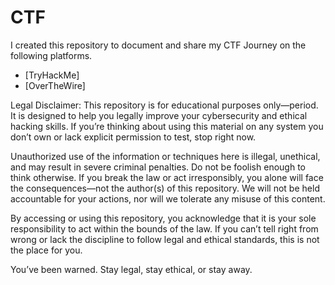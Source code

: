 # CTF
I created this repository to document and share my CTF Journey on the following platforms.

- [TryHackMe]
- [OverTheWire]

Legal Disclaimer:
This repository is for educational purposes only—period. It is designed to help you legally improve your cybersecurity and ethical hacking skills. If you’re thinking about using this material on any system you don’t own or lack explicit permission to test, stop right now.

Unauthorized use of the information or techniques here is illegal, unethical, and may result in severe criminal penalties. Do not be foolish enough to think otherwise. If you break the law or act irresponsibly, you alone will face the consequences—not the author(s) of this repository. We will not be held accountable for your actions, nor will we tolerate any misuse of this content.

By accessing or using this repository, you acknowledge that it is your sole responsibility to act within the bounds of the law. If you can’t tell right from wrong or lack the discipline to follow legal and ethical standards, this is not the place for you.

You’ve been warned. Stay legal, stay ethical, or stay away.



